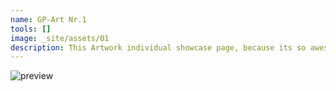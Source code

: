 ```yaml
---
name: GP-Art Nr.1
tools: []
image: _site/assets/01
description: This Artwork individual showcase page, because its so awesome
---
```


![preview](_site/assets/01)